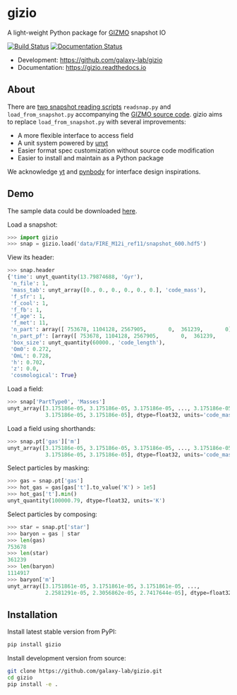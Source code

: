 # gizio
A light-weight Python package for [GIZMO](http://www.tapir.caltech.edu/~phopkins/Site/GIZMO.html) snapshot IO

[![Build Status](https://travis-ci.org/galaxy-lab/gizio.svg?branch=master)](https://travis-ci.org/galaxy-lab/gizio)
[![Documentation Status](https://readthedocs.org/projects/gizio/badge/?version=latest)](https://gizio.readthedocs.io/en/latest/?badge=latest)

- Development: https://github.com/galaxy-lab/gizio
- Documentation: https://gizio.readthedocs.io

## About

There are [two snapshot reading scripts](http://www.tapir.caltech.edu/~phopkins/Site/GIZMO_files/gizmo_documentation.html#snaps-reading) `readsnap.py` and `load_from_snapshot.py` accompanying the [GIZMO source code](https://bitbucket.org/phopkins/gizmo-public/src/). gizio aims to replace `load_from_snapshot.py` with several improvements:

- A more flexible interface to access field
- A unit system powered by [unyt](https://unyt.readthedocs.io)
- Easier format spec customization without source code modification
- Easier to install and maintain as a Python package

We acknowledge [yt](https://yt-project.org) and [pynbody](https://pynbody.github.io/pynbody/) for interface design inspirations.

## Demo

The sample data could be downloaded [here](http://yt-project.org/data/FIRE_M12i_ref11.tar.gz).

Load a snapshot:

```python
>>> import gizio
>>> snap = gizio.load('data/FIRE_M12i_ref11/snapshot_600.hdf5')
```

View its header:

```python
>>> snap.header
{'time': unyt_quantity(13.79874688, 'Gyr'),
 'n_file': 1,
 'mass_tab': unyt_array([0., 0., 0., 0., 0., 0.], 'code_mass'),
 'f_sfr': 1,
 'f_cool': 1,
 'f_fb': 1,
 'f_age': 1,
 'f_met': 11,
 'n_part': array([ 753678, 1104128, 2567905,       0,  361239,       0], dtype=uint32),
 'n_part_pf': [array([ 753678, 1104128, 2567905,       0,  361239,       0], dtype=int32)],
 'box_size': unyt_quantity(60000., 'code_length'),
 'Om0': 0.272,
 'OmL': 0.728,
 'h': 0.702,
 'z': 0.0,
 'cosmological': True}
```

Load a field:

```python
>>> snap['PartType0', 'Masses']
unyt_array([3.175186e-05, 3.175186e-05, 3.175186e-05, ..., 3.175186e-05,
            3.175186e-05, 3.175186e-05], dtype=float32, units='code_mass')
```

Load a field using shorthands:

```python
>>> snap.pt['gas']['m']
unyt_array([3.175186e-05, 3.175186e-05, 3.175186e-05, ..., 3.175186e-05,
            3.175186e-05, 3.175186e-05], dtype=float32, units='code_mass')
```

Select particles by masking:

```python
>>> gas = snap.pt['gas']
>>> hot_gas = gas[gas['t'].to_value('K') > 1e5]
>>> hot_gas['t'].min()
unyt_quantity(100000.79, dtype=float32, units='K')
```

Select particles by composing:

```python
>>> star = snap.pt['star']
>>> baryon = gas | star
>>> len(gas)
753678
>>> len(star)
361239
>>> len(baryon)
1114917
>>> baryon['m']
unyt_array([3.1751861e-05, 3.1751861e-05, 3.1751861e-05, ...,
            2.2581291e-05, 2.3056862e-05, 2.7417644e-05], dtype=float32, units='code_mass')
```

## Installation

Install latest stable version from PyPI:

```bash
pip install gizio
```

Install development version from source:

```bash
git clone https://github.com/galaxy-lab/gizio.git
cd gizio
pip install -e .
```
